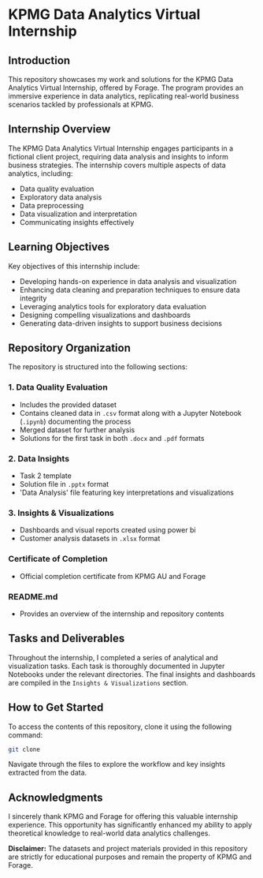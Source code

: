 # KPMG Data Analytics Virtual Internship

## Introduction
This repository showcases my work and solutions for the KPMG Data Analytics Virtual Internship, offered by Forage. The program provides an immersive experience in data analytics, replicating real-world business scenarios tackled by professionals at KPMG.

## Internship Overview
The KPMG Data Analytics Virtual Internship engages participants in a fictional client project, requiring data analysis and insights to inform business strategies. The internship covers multiple aspects of data analytics, including:
- Data quality evaluation
- Exploratory data analysis
- Data preprocessing
- Data visualization and interpretation
- Communicating insights effectively

## Learning Objectives
Key objectives of this internship include:
- Developing hands-on experience in data analysis and visualization
- Enhancing data cleaning and preparation techniques to ensure data integrity
- Leveraging analytics tools for exploratory data evaluation
- Designing compelling visualizations and dashboards
- Generating data-driven insights to support business decisions

## Repository Organization
The repository is structured into the following sections:

### 1. Data Quality Evaluation
- Includes the provided dataset
- Contains cleaned data in `.csv` format along with a Jupyter Notebook (`.ipynb`) documenting the process
- Merged dataset for further analysis
- Solutions for the first task in both `.docx` and `.pdf` formats

### 2. Data Insights
- Task 2 template
- Solution file in `.pptx` format
- 'Data Analysis' file featuring key interpretations and visualizations

### 3. Insights & Visualizations
- Dashboards and visual reports created using power bi
- Customer analysis datasets in `.xlsx` format

### Certificate of Completion
- Official completion certificate from KPMG AU and Forage

### README.md
- Provides an overview of the internship and repository contents

## Tasks and Deliverables
Throughout the internship, I completed a series of analytical and visualization tasks. Each task is thoroughly documented in Jupyter Notebooks under the relevant directories. The final insights and dashboards are compiled in the `Insights & Visualizations` section.

## How to Get Started
To access the contents of this repository, clone it using the following command:

```sh
git clone 
```

Navigate through the files to explore the workflow and key insights extracted from the data.

## Acknowledgments
I sincerely thank KPMG and Forage for offering this valuable internship experience. This opportunity has significantly enhanced my ability to apply theoretical knowledge to real-world data analytics challenges.

**Disclaimer:** The datasets and project materials provided in this repository are strictly for educational purposes and remain the property of KPMG and Forage.
